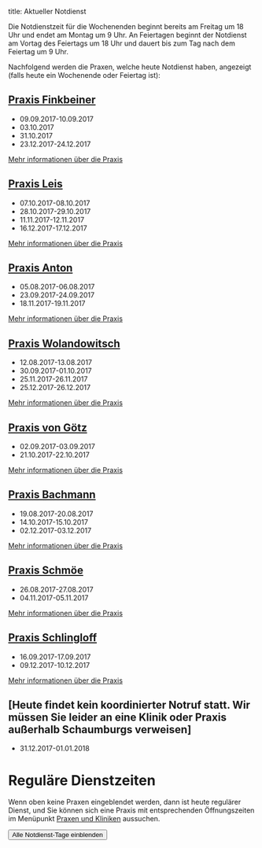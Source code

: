 title: Aktueller Notdienst

Die Notdienstzeit für die Wochenenden beginnt bereits am Freitag um 18 Uhr und endet am Montag um 9 Uhr.
An Feiertagen beginnt der Notdienst am Vortag des Feiertags um 18 Uhr und dauert bis zum Tag nach dem Feiertag um 9 Uhr.

Nachfolgend werden die Praxen, welche heute Notdienst haben, angezeigt (falls heute ein Wochenende oder Feiertag ist):

<!-- Anleitung: In Klammern nach der Praxis-Überschrift eine Komma-getrennte Liste der Daten oder Datumsbereiche.
Ein Datum wird in der Form TT.MM.JJJJ angegeben und ein Datumsberiehc als TT.MM.JJJJ-TT.MM.JJJJ
Automatisch wird der Notdienst einen Tag vorher und einen Tag nachher noch angezeigt. -->


[Praxis Finkbeiner](tieraerzte/finkbeiner.html)
-----------------------------------------------------------

- 09.09.2017-10.09.2017
- 03.10.2017
- 31.10.2017
- 23.12.2017-24.12.2017

[Mehr informationen über die Praxis](tieraerzte/finkbeiner.html)



[Praxis Leis](tieraerzte/leis.html)
-------------------------------------------------------------

- 07.10.2017-08.10.2017
- 28.10.2017-29.10.2017
- 11.11.2017-12.11.2017
- 16.12.2017-17.12.2017


[Mehr informationen über die Praxis](tieraerzte/leis.html)


[Praxis Anton](tieraerzte/anton.html)
-------------------------------------------------------------

- 05.08.2017-06.08.2017
- 23.09.2017-24.09.2017
- 18.11.2017-19.11.2017

[Mehr informationen über die Praxis](tieraerzte/anton.html)


[Praxis Wolandowitsch](tieraerzte/wolandowitsch.html)
-------------------------------------------------------------

- 12.08.2017-13.08.2017
- 30.09.2017-01.10.2017
- 25.11.2017-26.11.2017
- 25.12.2017-26.12.2017

[Mehr informationen über die Praxis](tieraerzte/wolandowitsch.html)


[Praxis von Götz](tieraerzte/von-goetz.html)
-------------------------------------------------------------

- 02.09.2017-03.09.2017
- 21.10.2017-22.10.2017


[Mehr informationen über die Praxis](tieraerzte/von-goetz.html)


[Praxis Bachmann](tieraerzte/bachmann.html)
-------------------------------------------------------------

- 19.08.2017-20.08.2017
- 14.10.2017-15.10.2017
- 02.12.2017-03.12.2017

[Mehr informationen über die Praxis](tieraerzte/bachmann.html)


[Praxis Schmöe](tieraerzte/schmoe.html)
-------------------------------------------------------------

- 26.08.2017-27.08.2017
- 04.11.2017-05.11.2017

[Mehr informationen über die Praxis](tieraerzte/schmoe.html)


[Praxis Schlingloff](tieraerzte/schlingloff.html)
-------------------------------------------------------------

- 16.09.2017-17.09.2017
- 09.12.2017-10.12.2017

[Mehr informationen über die Praxis](tieraerzte/schlingloff.html)


[Heute findet kein koordinierter Notruf statt. Wir müssen Sie leider an eine Klinik oder Praxis außerhalb Schaumburgs verweisen]
------------------------------------------------------------ 

- 31.12.2017-01.01.2018

Reguläre Dienstzeiten
===================================

Wenn oben keine Praxen eingeblendet werden, dann ist heute regulärer Dienst, und Sie können sich eine Praxis mit entsprechenden Öffnungszeiten im Menüpunkt [Praxen und Kliniken](tieraerzte.html) aussuchen.



<button id="toggle_notdienst" type="button" onclick="toggle_visibility();" class="btn btn-info btn-lg btn-block" data-toggle-text="Alle Notdienst-Tage ausblenden" autocomplete="off">Alle Notdienst-Tage einblenden</button>



<!--              ACHTUNG, AB HIER NICHT MODIFIZIEREN!

Es sei denn, Sie wissen was Sie tun :-)

Der nachfolgende JavaScript-Code wird nach dem Laden dieser Seite auf dem
Computer des Nutzers ausgeführt und zeigt den jeweils gültigen Notdienst an
und versteckt die restlichen Inhalte, wenn das Datum nicht passt.
Die Zeiträume werden in Klammern in den Überschriften der ersten beiden
Stufen angegeben (also z.B. `# Überschrift (23.04.2014, 01.05.2014)`).
Mehrere Datumsangaben werden durch Komma getrennt. Es ist auch möglich
Zeiträume anzugeben, wobei ein Bindestrich das Start- vom End-Datum
abgrenzt. Beispiel `# Überschrift (23.04.2014 - 25.04.2014)`.

(C) 2014, Samuel John (www.samueljohn.de)
Released under MIT license.
-->

<script src="moment.js"></script>
<script>

// Find html nodes on the same level after `elem`, up to but excluding the
// next element in the array `stop_tags`
function siblings_up_to (elem, stop_tags) {
    var content = [];
    do {
        content.push(elem);
        elem = elem.nextElementSibling;
    } while (elem && stop_tags.indexOf(elem.tagName) < 0);
    return content;
}

function parse_date (text) {
    return moment(text, ["DD.MM.YYYY", "DD. MMM YYYY"], "de");
}

// Return a list of pairs of moment.js objects `[ ...,[start, end],...]`
function extract_dates (text) {
    // list to hold the dates
    var dates = [];
    // regular expression to extract the text in the last pair of brackets
    var find_text_in_last_brackets_regex = /^(.*)$/gm;
    var text_in_last_brackets = find_text_in_last_brackets_regex.exec(text);
    // console.log("regex matching: ", text_in_last_brackets);
    if (text_in_last_brackets && text_in_last_brackets.length > 1) {
        // if match, split out possible multiple dates seperated by `,`
        var date_ranges = text_in_last_brackets[1].split(',');
        // console.log("date_ranges: ", date_ranges);
        date_ranges.forEach(
            function (one_date_range_text) {
                var from_to = one_date_range_text.split('-');
                // console.log("from,to (array of string): ", from_to);
                if (from_to.length > 2) {
                    console.warn("Warning: More than two '-' found in date range.");
                    return;
                }
                // try to parse start...
                var start = parse_date(from_to[0]);
                var end = start.clone();
                if (start.isValid) {
                    // console.log("...start is valid: ", from_to[0]);
                    end.add('d', 1);  // set end to +24h later than start
                }
                // Check if there is a stop-date
                if (from_to.length > 1) {
                    // console.log("Stop-date given: ", from_to[1]);
                    end = parse_date(from_to[1]);
                    end.add('d', 1);  // so that 01.02.2014 - 02.02.2014 includes 02.02
                }
                // console.log("Parsed date from ", start, " to (+ 1d) ", end);
                dates.push([start, end]);
            }
        )
    }
    return dates;
}

function now_in_date_ranges ( date_ranges, duration_before, duration_after ) {
    var i = 0;
    for (; i < date_ranges.length; i++) {
        var date = date_ranges[i];
        if (date.length <= 0) {
            console.error("Could not extract dates for " + heading);
            return;
        }
        var start = date[0];
        var end = date[1];
        var now = moment();
        // console.log("start " + start._d);
        // console.log("now " + now._d);
        // console.log("end " + end._d);
        if (now >= start.subtract(duration_before) && now <= end.add(duration_after)) {
            console.log("☑ " + now.format('DD.MM.YYYY') + " is in date range: "
                        + date[0].subtract(duration_before).format('DD.MM.YYYY')
                        + " - "
                        + date[1].add(duration_after).format('DD.MM.YYYY'));
            return true; // don't hide this, let it stay visible
        } else {
            console.log("☐ " + now.format('DD.MM.YYYY'), " is NOT in date range: "
                        + date[0].subtract(duration_before).format('DD.MM.YYYY')
                        + " - "
                        + date[1].add(duration_after).format('DD.MM.YYYY'));
        }
    }
    return false;
}

// Search for h2 headings and hide them (with all the siblings) unless the
// current date (now) is in any of the given ranges (in brackest after the heading) or
// `before_now` long earlier than `now`.
function seek_and_hide () {
    // Not only show at beginning of first day but this long before already
    var duration_before = moment.duration(1, 'days');
    var duration_after  = moment.duration(1, 'days');
    var h2_headings = document.getElementById("content").getElementsByTagName("H2");
    console.log("seek and hide...");
    console.log("found " + h2_headings.length + " h2 headings.");
    var i = 0;
    for (; i < h2_headings.length; i++) {
        console.log("----------------- ", i );
        var heading = h2_headings[i];
        console.log("Processing " + heading.textContent);
        var follow = heading.nextElementSibling;
        var date_ranges_txt = "";
        if (follow && follow.tagName == "UL") {
            console.log("UL list after heading.");
            var lis = follow.children;
            var j = 0;
            for (; j < lis.length; j++) {
                date_ranges_txt += lis[j].textContent + ", ";
                if (! now_in_date_ranges(extract_dates(lis[j].textContent), duration_before, duration_after)) {
                    // hide
                    lis[j].display_orig = lis[j].style.display;
                    lis[j].style.display = "none";
                    lis[j].classList.add("hidden_notdienst");
                } else {
                    // show this h2
                    console.log("match found!");
                }
            }
            if( ! now_in_date_ranges(extract_dates(date_ranges_txt), duration_before, duration_after)) {
                siblings_up_to(heading, ["H2", "H1"]).forEach( function (el) {
                    el.display_orig = el.style.display;
                    el.style.display = "none";
                    el.classList.add("hidden_notdienst");
                });
                heading.classList.add("seek_and_hide");
            }
        }
        console.log("done. ", i);
    }
}

function toggle_visibility() {
    console.log("toggle_visibility");
    var hidden_elements = document.getElementsByClassName("hidden_notdienst");
    console.log(hidden_elements.length + " hidden elements...");
    var i = 0;
    for (; i < hidden_elements.length; i++) {
        console.log(hidden_elements[i] + " style = " + hidden_elements[i].style.display)
        if (hidden_elements[i].style.display == "none") {
            console.log(hidden_elements[i].display_orig);
            hidden_elements[i].style.display = hidden_elements[i].display_orig;
        } else {
            hidden_elements[i].style.display = "none";
        }
    }
}

// run this shit
seek_and_hide();
</script>
